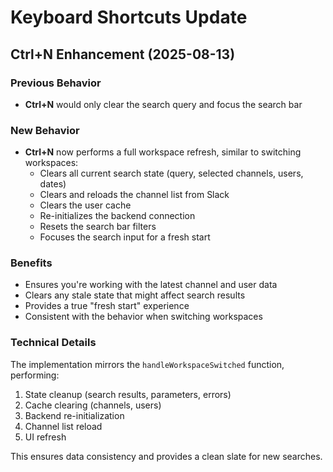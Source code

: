 # Keyboard Shortcuts Update

## Ctrl+N Enhancement (2025-08-13)

### Previous Behavior
- **Ctrl+N** would only clear the search query and focus the search bar

### New Behavior  
- **Ctrl+N** now performs a full workspace refresh, similar to switching workspaces:
  - Clears all current search state (query, selected channels, users, dates)
  - Clears and reloads the channel list from Slack
  - Clears the user cache
  - Re-initializes the backend connection
  - Resets the search bar filters
  - Focuses the search input for a fresh start

### Benefits
- Ensures you're working with the latest channel and user data
- Clears any stale state that might affect search results
- Provides a true "fresh start" experience
- Consistent with the behavior when switching workspaces

### Technical Details
The implementation mirrors the `handleWorkspaceSwitched` function, performing:
1. State cleanup (search results, parameters, errors)
2. Cache clearing (channels, users)
3. Backend re-initialization
4. Channel list reload
5. UI refresh

This ensures data consistency and provides a clean slate for new searches.